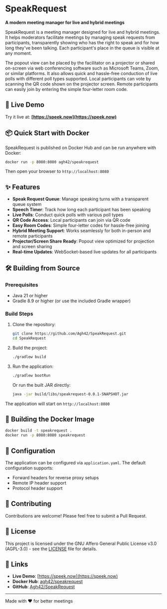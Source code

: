 # SpeakRequest

**A modern meeting manager for live and hybrid meetings**

SpeakRequest is a meeting manager designed for live and hybrid meetings. It helps moderators facilitate meetings by managing speak requests from participants, transparently showing who has the right to speak and for how long they've been talking. Each participant's place in the queue is visible at any moment.

The popout view can be placed by the facilitator on a projector or shared on-screen via web conferencing software such as Microsoft Teams, Zoom, or similar platforms. It also allows quick and hassle-free conduction of live polls with different poll types supported. Local participants can vote by scanning the QR code shown on the projector screen. Remote participants can easily join by entering the simple four-letter room code.

## 🚀 Live Demo

Try it live at: **[https://speek.now](https://speek.now)**

## 📦 Quick Start with Docker

SpeakRequest is published on Docker Hub and can be run anywhere with Docker:

```bash
docker run -p 8080:8080 agh42/speakrequest
```

Then open your browser to `http://localhost:8080`

## ✨ Features

- **Speak Request Queue**: Manage speaking turns with a transparent queue system
- **Speech Timer**: Track how long each participant has been speaking
- **Live Polls**: Conduct quick polls with various poll types
- **QR Code Access**: Local participants can join via QR code
- **Easy Room Codes**: Simple four-letter codes for hassle-free joining
- **Hybrid Meeting Support**: Works seamlessly for both in-person and remote participants
- **Projector/Screen Share Ready**: Popout view optimized for projection and screen sharing
- **Real-time Updates**: WebSocket-based live updates for all participants

## 🛠️ Building from Source

### Prerequisites

- Java 21 or higher
- Gradle 8.9 or higher (or use the included Gradle wrapper)

### Build Steps

1. Clone the repository:
   ```bash
   git clone https://github.com/Agh42/SpeakRequest.git
   cd SpeakRequest
   ```

2. Build the project:
   ```bash
   ./gradlew build
   ```

3. Run the application:
   ```bash
   ./gradlew bootRun
   ```

   Or run the built JAR directly:
   ```bash
   java -jar build/libs/speakrequest-0.0.1-SNAPSHOT.jar
   ```

The application will start on `http://localhost:8080`

## 🐳 Building the Docker Image

```bash
docker build -t speakrequest .
docker run -p 8080:8080 speakrequest
```

## 📝 Configuration

The application can be configured via `application.yaml`. The default configuration supports:
- Forward headers for reverse proxy setups
- Remote IP header support
- Protocol header support

## 🤝 Contributing

Contributions are welcome! Please feel free to submit a Pull Request.

## 📄 License

This project is licensed under the GNU Affero General Public License v3.0 (AGPL-3.0) - see the [LICENSE](LICENSE) file for details.

## 🔗 Links

- **Live Demo**: [https://speek.now](https://speek.now)
- **Docker Hub**: [agh42/speakrequest](https://hub.docker.com/r/agh42/speakrequest)
- **GitHub**: [Agh42/SpeakRequest](https://github.com/Agh42/SpeakRequest)

---

Made with ❤️ for better meetings
